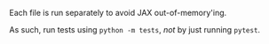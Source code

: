 Each file is run separately to avoid JAX out-of-memory'ing.

As such, run tests using `python -m tests`, *not* by just running `pytest`.
